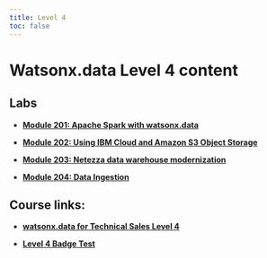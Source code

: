 ```yaml
---
title: Level 4
toc: false
---
```


# Watsonx.data Level 4 content

## Labs

- **[Module 201: Apache Spark with watsonx.data](/watsonx/watsonxdata/level-4/201)**

- **[Module 202: Using IBM Cloud and Amazon S3 Object Storage](/watsonx/watsonxdata/level-4/202)**

- **[Module 203: Netezza data warehouse modernization](/watsonx/watsonxdata/level-4/203)**

- **[Module 204: Data Ingestion](/watsonx/watsonxdata/level-4/204)**

## Course links:

- **[watsonx.data for Technical Sales Level 4](https://www.ibm.com/training/learning-path/ibmwatsonx.datafortechnicalsaleslevel4)**

- **[Level 4 Badge Test](https://learn.ibm.com/course/view.php?id=15979)**
